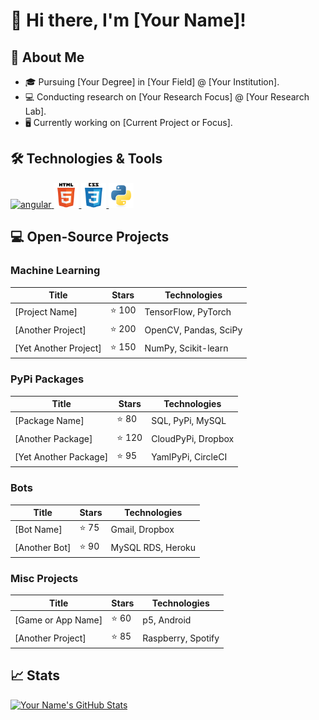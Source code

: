 # 👋 Hi there, I'm [Your Name]!

## 📖 About Me
- 🎓 Pursuing [Your Degree] in [Your Field] @ [Your Institution].
- 💻 Conducting research on [Your Research Focus] @ [Your Research Lab].
- 🖥️ Currently working on [Current Project or Focus].

## 🛠️ Technologies & Tools
<p align="left">
  <a href="https://angular.io" target="_blank" rel="noreferrer">
    <img src="https://angular.io/assets/images/logos/angular/angular.svg" alt="angular" width="40" height="40"/>
  </a>
  <a href="https://www.w3schools.com/html/" target="_blank" rel="noreferrer">
    <img src="https://raw.githubusercontent.com/devicons/devicon/master/icons/html5/html5-original-wordmark.svg" alt="html5" width="40" height="40"/>
  </a>
  <a href="https://www.w3schools.com/css/" target="_blank" rel="noreferrer">
    <img src="https://raw.githubusercontent.com/devicons/devicon/master/icons/css3/css3-original-wordmark.svg" alt="css3" width="40" height="40"/>
  </a>
  <a href="https://www.python.org" target="_blank" rel="noreferrer">
    <img src="https://raw.githubusercontent.com/devicons/devicon/master/icons/python/python-original.svg" alt="python" width="40" height="40"/>
  </a>
  <!-- Add more technologies and tools as needed -->
</p>

## 💻 Open-Source Projects

### Machine Learning
| Title                    | Stars | Technologies               |
|--------------------------|-------|----------------------------|
| [Project Name]           | ⭐️ 100| TensorFlow, PyTorch        |
| [Another Project]        | ⭐️ 200| OpenCV, Pandas, SciPy      |
| [Yet Another Project]    | ⭐️ 150| NumPy, Scikit-learn        |

### PyPi Packages
| Title                    | Stars | Technologies               |
|--------------------------|-------|----------------------------|
| [Package Name]           | ⭐️ 80 | SQL, PyPi, MySQL           |
| [Another Package]        | ⭐️ 120| CloudPyPi, Dropbox         |
| [Yet Another Package]    | ⭐️ 95 | YamlPyPi, CircleCI         |

### Bots
| Title                    | Stars | Technologies               |
|--------------------------|-------|----------------------------|
| [Bot Name]               | ⭐️ 75 | Gmail, Dropbox             |
| [Another Bot]            | ⭐️ 90 | MySQL RDS, Heroku          |

### Misc Projects
| Title                    | Stars | Technologies               |
|--------------------------|-------|----------------------------|
| [Game or App Name]       | ⭐️ 60 | p5, Android                |
| [Another Project]        | ⭐️ 85 | Raspberry, Spotify         |

## 📈 Stats
[![Your Name's GitHub Stats](https://github-readme-stats.vercel.app/api?username=your-username&show_icons=true&hide_title=true&hide=prs,issues&count_private=true&include_all_commits=true)](https://github.com/Vishnu8299)

